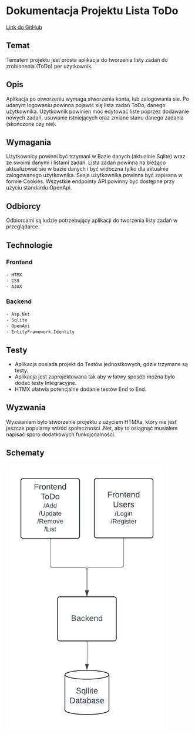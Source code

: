 # Dokumentacja Projektu Lista ToDo

[Link do GitHub](https://github.com/HubiBoar/WsbToDo)

## Temat

Tematem projektu jest prosta aplikacja do tworzenia listy zadań do zrobionenia (ToDo) per użytkownik.

## Opis

Aplikacja po otworzeniu wymaga stworzenia konta, lub zalogowania sie. Po udanym logowaniu powinna pojawić się lista zadań ToDo, danego użytkownika.
Użytkownik powinien móc edytować liste poprzez dodawanie nowych zadań, usuwanie istniejących oraz zmiane stanu danego zadania (skończone czy nie).

## Wymagania

Użytkownicy powinni być trzymani w Bazie danych (aktualnie Sqlite) wraz ze swoimi danymi i listami zadań.
Lista zadań powinna na bieżąco aktualizować sie w bazie danych i być widoczna tylko dla aktualnie zalogowanego użytkownika.
Sesja użytkownika powinna być zapisana w formie Cookies.
Wszystkie endpointy API powinny być dostępne przy użyciu standardu OpenApi.

## Odbiorcy

Odbiorcami są ludzie potrzebujący aplikacji do tworzenia listy zadań w przeglądarce.



## Technologie

### Frontend
    - HTMX
    - CSS
    - AJAX
### Backend
    - Asp.Net
    - Sqlite
    - OpenApi
    - EntityFramework.Identity

## Testy

- Aplikacja posiada projekt do Testów jednostkowych, gdzie trzymane są testy.
- Aplikacja jest zaprojektowana tak aby w łatwy sposób można było dodać testy Integracyjne.
- HTMX ułatwia potencjalne dodanie testów End to End.

## Wyzwania

Wyzwaniem było stworzenie projektu z użyciem HTMXa, który nie jest jeszcze popularny wśród społeczności .Net,
aby to osiągnąć musiałem napisać sporo dodatkowych funkcjonalności.

## Schematy

![Schemat](schemat.png)
